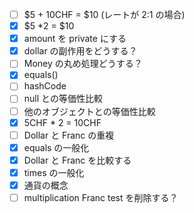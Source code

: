 - [ ] $5 + 10CHF = $10 (レートが 2:1 の場合)
- [x] $5 \*2 = $10
- [x] amount を private にする
- [x] dollar の副作用をどうする？
- [ ] Money の丸め処理どうする？
- [x] equals()
- [ ] hashCode
- [ ] null との等価性比較
- [ ] 他のオブジェクトとの等価性比較
- [x] 5CHF \* 2 = 10CHF
- [ ] Dollar と Franc の重複
- [x] equals の一般化
- [x] Dollar と Franc を比較する
- [x] times の一般化
- [x] 通貨の概念
- [ ] multiplication Franc test を削除する？
